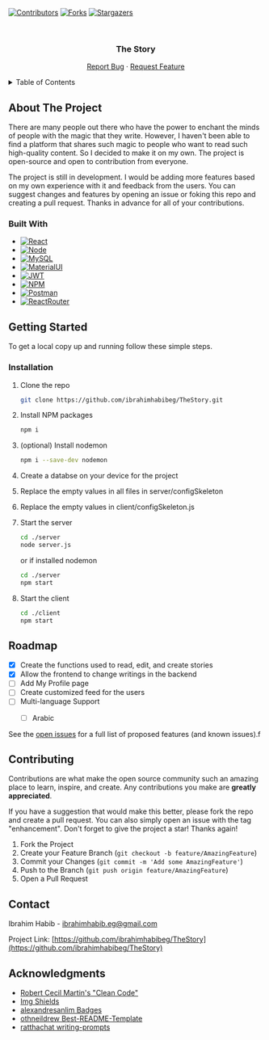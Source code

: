 <a name="readme-top"></a>
<!--
This template is brought from https://github.com/othneildrew/Best-README-Template/
-->



<!-- PROJECT SHIELDS -->
<!--
*** I'm using markdown "reference style" links for readability.
*** Reference links are enclosed in brackets [ ] instead of parentheses ( ).
*** See the bottom of this document for the declaration of the reference variables
*** for contributors-url, forks-url, etc. This is an optional, concise syntax you may use.
*** https://www.markdownguide.org/basic-syntax/#reference-style-links
-->
[![Contributors][contributors-shield]][contributors-url]
[![Forks][forks-shield]][forks-url]
[![Stargazers][stars-shield]][stars-url]


<!-- PROJECT LOGO -->
<br />
<div align="center">
  
  <h3 align="center">The Story</h3>

  <p align="center">
    <a href="https://github.com/ibrahimhabibeg/TheStory/issues">Report Bug</a>
    ·
    <a href="https://github.com/ibrahimhabibeg/TheStory/issues">Request Feature</a>
  </p>
</div>



<!-- TABLE OF CONTENTS -->
<details>
  <summary>Table of Contents</summary>
  <ol>
    <li>
      <a href="#about-the-project">About The Project</a>
      <ul>
        <li><a href="#built-with">Built With</a></li>
      </ul>
    </li>
    <li>
      <a href="#getting-started">Getting Started</a>
      <ul>
        <li><a href="#installation">Installation</a></li>
      </ul>
    </li>
    <li><a href="#roadmap">Roadmap</a></li>
    <li><a href="#contributing">Contributing</a></li>
    <li><a href="#contact">Contact</a></li>
    <li><a href="#acknowledgments">Acknowledgments</a></li>
  </ol>
</details>



<!-- ABOUT THE PROJECT -->
## About The Project

There are many people out there who have the power to enchant the minds of people with the magic that they write. However, I haven't been able to find a platform that shares such magic to people who want to read such high-quality content. So I decided to make it on my own. The project is open-source and open to contribution from everyone.

The project is still in development. I would be adding more features based on my own experience with it and feedback from the users. You can suggest changes and features by opening an issue or foking this repo and creating a pull request. Thanks in advance for all of your contributions.




### Built With

* [![React][React.js]][React-url]
* [![Node][Node.js]][Node-url]
* [![MySQL][MySQL.com]][MySQL-url]
* [![MaterialUI][MaterialUI.com]][MaterialUI-url]
* [![JWT][JWT.com]][JWT-url]
* [![NPM][NPM.com]][NPM-url]
* [![Postman][Postman.com]][Postman-url]
* [![ReactRouter][ReactRouter.com]][ReactRouter-url]





<!-- GETTING STARTED -->
## Getting Started

To get a local copy up and running follow these simple steps.

### Installation


1. Clone the repo
   ```sh
   git clone https://github.com/ibrahimhabibeg/TheStory.git
   ```
2. Install NPM packages
   ```sh
   npm i
   ```
3. (optional) Install nodemon
   ```sh
   npm i --save-dev nodemon
   ```
4. Create a databse on your device for the project

5. Replace the empty values in all files in server/configSkeleton

6. Replace the empty values in client/configSkeleton.js

7. Start the server
   ```sh
   cd ./server
   node server.js
   ```
   or if installed nodemon 
   ```sh
   cd ./server
   npm start
   ```
8. Start the client
   ```sh
   cd ./client
   npm start
   ```
   


<!-- ROADMAP -->
## Roadmap

- [x] Create the functions used to read, edit, and create stories
- [x] Allow the frontend to change writings in the backend
- [ ] Add My Profile page
- [ ] Create customized feed for the users
- [ ] Multi-language Support
    - [ ] Arabic


See the [open issues](https://github.com/ibrahimhabibeg/TheStory/issues) for a full list of proposed features (and known issues).f




<!-- CONTRIBUTING -->
## Contributing

Contributions are what make the open source community such an amazing place to learn, inspire, and create. Any contributions you make are **greatly appreciated**.

If you have a suggestion that would make this better, please fork the repo and create a pull request. You can also simply open an issue with the tag "enhancement".
Don't forget to give the project a star! Thanks again!

1. Fork the Project
2. Create your Feature Branch (`git checkout -b feature/AmazingFeature`)
3. Commit your Changes (`git commit -m 'Add some AmazingFeature'`)
4. Push to the Branch (`git push origin feature/AmazingFeature`)
5. Open a Pull Request



<!-- CONTACT -->
## Contact

Ibrahim Habib - ibrahimhabib.eg@gmail.com

Project Link: [https://github.com/ibrahimhabibeg/TheStory](https://github.com/ibrahimhabibeg/TheStory)




<!-- ACKNOWLEDGMENTS -->
## Acknowledgments


* [Robert Cecil Martin's "Clean Code"](https://www.amazon.com/Clean-Code-Handbook-Software-Craftsmanship-ebook/dp/B001GSTOAM)
* [Img Shields](https://shields.io)
* [alexandresanlim Badges](https://github.com/alexandresanlim/Badges4-README.md-Profile)
* [othneildrew Best-README-Template](https://github.com/othneildrew/Best-README-Template)
* [ratthachat writing-prompts](https://www.kaggle.com/datasets/ratthachat/writing-prompts)




<!-- MARKDOWN LINKS & IMAGES -->
[contributors-shield]: https://img.shields.io/github/contributors/ibrahimhabibeg/TheStory.svg?style=for-the-badge
[contributors-url]: https://github.com/ibrahimhabibeg/TheStory/graphs/contributors
[forks-shield]: https://img.shields.io/github/forks/ibrahimhabibeg/TheStory.svg?style=for-the-badge
[forks-url]: https://github.com/ibrahimhabibeg/TheStory/network/members
[stars-shield]: https://img.shields.io/github/stars/ibrahimhabibeg/TheStory.svg?style=for-the-badge
[stars-url]: https://github.com/ibrahimhabibeg/TheStory/stargazers
[issues-shield]: https://img.shields.io/github/issues/ibrahimhabibeg/TheStory.svg?style=for-the-badge
[issues-url]: https://github.com/ibrahimhabibeg/TheStory/issues
[React.js]: https://img.shields.io/badge/React-20232A?style=for-the-badge&logo=react&logoColor=61DAFB
[React-url]: https://reactjs.org/
[Node.js]: https://img.shields.io/badge/Node.js-339933?style=for-the-badge&logo=nodedotjs&logoColor=white
[Node-url]: https://nodejs.org/en/
[Express.js]: https://img.shields.io/badge/Express.js-000000?style=for-the-badge&logo=express&logoColor=white
[Express-url]: https://expressjs.com/
[MySQL.com]: https://img.shields.io/badge/MySQL-005C84?style=for-the-badge&logo=mysql&logoColor=white
[MySQL-url]: https://www.mysql.com/
[MaterialUI.com]: https://img.shields.io/badge/Material%20UI-007FFF?style=for-the-badge&logo=mui&logoColor=white
[MaterialUI-url]: https://mui.com/
[JWT.com]: https://img.shields.io/badge/JWT-000000?style=for-the-badge&logo=JSON%20web%20tokens&logoColor=white
[JWT-url]: https://www.npmjs.com/package/jsonwebtoken
[NPM.com]: https://img.shields.io/badge/npm-CB3837?style=for-the-badge&logo=npm&logoColor=white
[NPM-url]: https://www.npmjs.com/
[Postman.com]: https://img.shields.io/badge/Postman-FF6C37?style=for-the-badge&logo=Postman&logoColor=white
[Postman-url]: https://www.postman.com/
[ReactRouter.com]: https://img.shields.io/badge/React_Router-CA4245?style=for-the-badge&logo=react-router&logoColor=white
[ReactRouter-url]: https://reactrouter.com/en/main